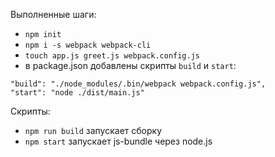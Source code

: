 Выполненные шаги:
- `npm init`
- `npm i -s webpack webpack-cli`
- `touch app.js greet.js webpack.config.js`
- в package.json добавлены скрипты `build` и `start`:
```
"build": "./node_modules/.bin/webpack webpack.config.js",
"start": "node ./dist/main.js"
```

Скрипты:
- `npm run build` запускает сборку
- `npm start` запускает js-bundle через node.js